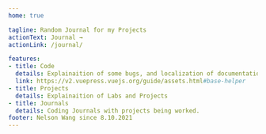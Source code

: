 ```yaml
---
home: true

tagline: Random Journal for my Projects
actionText: Journal →
actionLink: /journal/

features:
- title: Code
  details: Explainaition of some bugs, and localization of documentation.
  link: https://v2.vuepress.vuejs.org/guide/assets.html#base-helper 
- title: Projects
  details: Explainaition of Labs and Projects
- title: Journals
  details: Coding Journals with projects being worked.
footer: Nelson Wang since 8.10.2021
---
```


<!-- 
# Quick Access

<TagList /> -->

